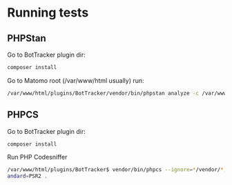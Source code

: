 # Running tests

## PHPStan

Go to BotTracker plugin dir:

```bash
composer install
```

Go to Matomo root (/var/www/html usually) run:

```bash
/var/www/html/plugins/BotTracker/vendor/bin/phpstan analyze -c /var/www/html/plugins/BotTracker/tests/phpstan.neon --level=1 /var/www/html/plugins/BotTracker
```

## PHPCS

Go to BotTracker plugin dir:

```bash
composer install
```

Run PHP Codesniffer

```bash
/var/www/html/plugins/BotTracker$ vendor/bin/phpcs --ignore=*/vendor/*,Updates/*  --st
andard=PSR2 .
```
